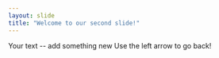 ```yaml
---
layout: slide
title: "Welcome to our second slide!"
---
```

Your text -- add something new
Use the left arrow to go back!
